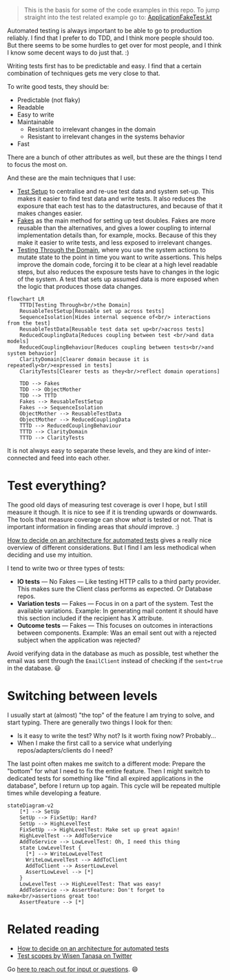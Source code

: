 > This is the basis for some of the code examples in this repo. To jump straight into the test related example go to: [ApplicationFakeTest.kt](../src/test/kotlin/fakes/ApplicationFakeTest.kt)

Automated testing is always important to be able to go to production reliably. I find that I prefer to do TDD, and I think more people should too. But there seems to be some hurdles to get over for most people, and I think I know some decent ways to do just that. :)

Writing tests first has to be predictable and easy. I find that a certain combination of techniques gets me very close to that.

To write good tests, they should be:
- Predictable (not flaky)
- Readable
- Easy to write
- Maintainable
  - Resistant to irrelevant changes in the domain
  - Resistant to irrelevant changes in the systems behavior
- Fast

There are a bunch of other attributes as well, but these are the things I tend to focus the most on.

And these are the main techniques that I use:

- [Test Setup](test-setup.md) to centralise and re-use test data and system set-up. This makes it easier to find test data and write tests. It also reduces the exposure that each test has to the datastructures, and because of that it makes changes easier.
- [Fakes](fakes.md) as the main method for setting up test doubles. Fakes are more reusable than the alternatives, and gives a lower coupling to internal implementation details than, for example, mocks. Because of this they make it easier to write tests, and less exposed to irrelevant changes.
- [Testing Through the Domain](tttd.md), where you use the system actions to mutate state to the point in time you want to write assertions. This helps improve the domain code, forcing it to be clear at a high level readable steps, but also reduces the exposure tests have to changes in the logic of the system. A test that sets up assumed data is more exposed when the logic that produces those data changes.

```mermaid
flowchart LR
    TTTD[Testing Through<br/>the Domain]
    ReusableTestSetup[Reusable set up across tests]
    SequenceIsolation[Hides internal sequence of<br/> interactions from the test]
    ReusableTestData[Reusable test data set up<br/>across tests]
    ReducedCouplingData[Reduces coupling between test <br/>and data models]
    ReducedCouplingBehaviour[Reduces coupling between tests<br/>and system behavior]
    ClarityDomain[Clearer domain because it is repeatedly<br/>expressed in tests]
    ClarityTests[Clearer tests as they<br/>reflect domain operations]
    
    TDD --> Fakes
    TDD --> ObjectMother
    TDD --> TTTD
    Fakes --> ReusableTestSetup
    Fakes --> SequenceIsolation
    ObjectMother --> ReusableTestData
    ObjectMother --> ReducedCouplingData
    TTTD --> ReducedCouplingBehaviour
    TTTD --> ClarityDomain
    TTTD --> ClarityTests
```

It is not always easy to separate these levels, and they are kind of inter-connected and feed into each other.

# Test everything?

The good old days of measuring test coverage is over I hope, but I still measure it though.
It is nice to see if it is trending upwards or downwards.
The tools that measure coverage can show _what_ is tested or not.
That is important information in finding areas that *should* improve.
:)

[How to decide on an architecture for automated tests](https://www.qwan.eu/2020/09/17/test-architecture.html) gives a really nice overview of different considerations. But I find I am less methodical when deciding and use my intuition.

I tend to write two or three types of tests:
- **IO tests** — No Fakes — Like testing HTTP calls to a third party provider. This makes sure the Client class performs as expected. Or Database repos.
- **Variation tests** — Fakes — Focus in on a part of the system. Test the available variations. Example: In generating mail content it should have this section included if the recipient has X attribute.
- **Outcome tests** — Fakes — This focuses on outcomes in interactions between components. Example: Was an email sent out with a rejected subject when the application was rejected?

Avoid verifying data in the database as much as possible,
test whether the email was sent through the `EmailClient` instead of checking if the `sent=true` in the database.
:smiley:

# Switching between levels
I usually start at (almost) "the top" of the feature I am trying to solve, and start typing. There are generally two things I look for then:
- Is it easy to write the test? Why not? Is it worth fixing now? Probably...
- When I make the first call to a service what underlying repos/adapters/clients do I need?

The last point often makes me switch to a different mode: Prepare the "bottom" for what I need to fix the entire feature. Then I might switch to dedicated tests for something like "find all expired applications in the database", before I return up top again. This cycle will be repeated multiple times while developing a feature.

```mermaid
stateDiagram-v2
    [*] --> SetUp
    SetUp --> FixSetUp: Hard?
    SetUp --> HighLevelTest
    FixSetUp --> HighLevelTest: Make set up great again!
    HighLevelTest --> AddToService
    AddToService --> LowLevelTest: Oh, I need this thing
    state LowLevelTest {
      [*] --> WriteLowLevelTest
      WriteLowLevelTest --> AddToClient
      AddToClient --> AssertLowLevel
      AssertLowLevel --> [*]
    }
    LowLevelTest --> HighLevelTest: That was easy!
    AddToService --> AssertFeature: Don't forget to make<br/>assertions great too!
    AssertFeature --> [*]

```

# Related reading
- [How to decide on an architecture for automated tests](https://www.qwan.eu/2020/09/17/test-architecture.html)
- [Test scopes by Wisen Tanasa on Twitter](https://twitter.com/ceilfors/status/1687780512277069824)

Go [here to reach out for input or questions](../README.md). :smile:
